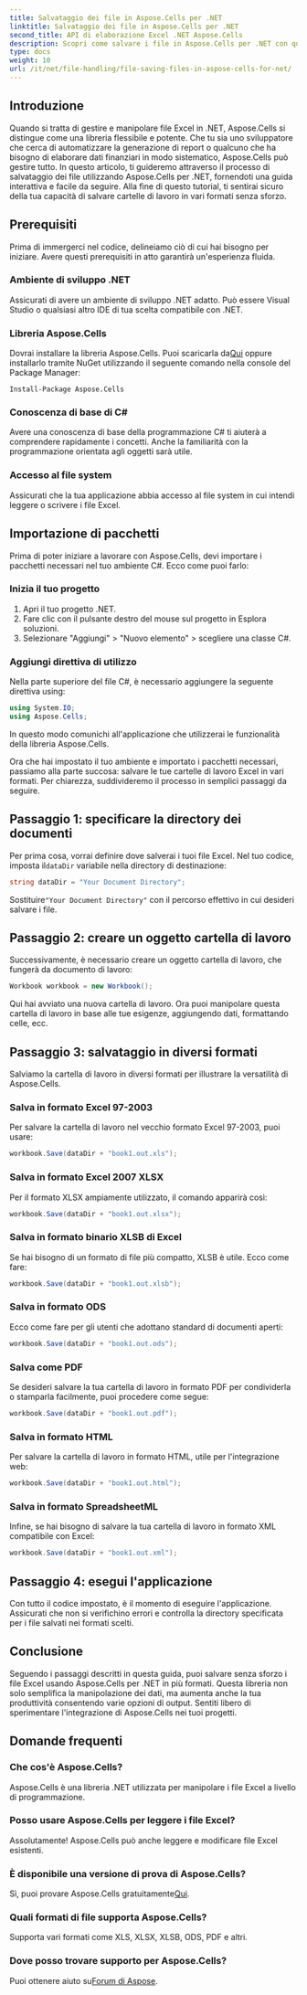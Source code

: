 ```yaml
---
title: Salvataggio dei file in Aspose.Cells per .NET
linktitle: Salvataggio dei file in Aspose.Cells per .NET
second_title: API di elaborazione Excel .NET Aspose.Cells
description: Scopri come salvare i file in Aspose.Cells per .NET con questa guida dettagliata che copre vari formati di file.
type: docs
weight: 10
url: /it/net/file-handling/file-saving-files-in-aspose-cells-for-net/
---
```

## Introduzione
Quando si tratta di gestire e manipolare file Excel in .NET, Aspose.Cells si distingue come una libreria flessibile e potente. Che tu sia uno sviluppatore che cerca di automatizzare la generazione di report o qualcuno che ha bisogno di elaborare dati finanziari in modo sistematico, Aspose.Cells può gestire tutto. In questo articolo, ti guideremo attraverso il processo di salvataggio dei file utilizzando Aspose.Cells per .NET, fornendoti una guida interattiva e facile da seguire. Alla fine di questo tutorial, ti sentirai sicuro della tua capacità di salvare cartelle di lavoro in vari formati senza sforzo.

## Prerequisiti

Prima di immergerci nel codice, delineiamo ciò di cui hai bisogno per iniziare. Avere questi prerequisiti in atto garantirà un'esperienza fluida.

### Ambiente di sviluppo .NET
Assicurati di avere un ambiente di sviluppo .NET adatto. Può essere Visual Studio o qualsiasi altro IDE di tua scelta compatibile con .NET.

### Libreria Aspose.Cells
 Dovrai installare la libreria Aspose.Cells. Puoi scaricarla da[Qui](https://releases.aspose.com/cells/net/) oppure installarlo tramite NuGet utilizzando il seguente comando nella console del Package Manager:
```
Install-Package Aspose.Cells
```

### Conoscenza di base di C#
Avere una conoscenza di base della programmazione C# ti aiuterà a comprendere rapidamente i concetti. Anche la familiarità con la programmazione orientata agli oggetti sarà utile.

### Accesso al file system
Assicurati che la tua applicazione abbia accesso al file system in cui intendi leggere o scrivere i file Excel. 

## Importazione di pacchetti

Prima di poter iniziare a lavorare con Aspose.Cells, devi importare i pacchetti necessari nel tuo ambiente C#. Ecco come puoi farlo:

### Inizia il tuo progetto
1. Apri il tuo progetto .NET.
2. Fare clic con il pulsante destro del mouse sul progetto in Esplora soluzioni.
3. Selezionare "Aggiungi" > "Nuovo elemento" > scegliere una classe C#.

### Aggiungi direttiva di utilizzo
Nella parte superiore del file C#, è necessario aggiungere la seguente direttiva using:
```csharp
using System.IO;
using Aspose.Cells;
```
In questo modo comunichi all'applicazione che utilizzerai le funzionalità della libreria Aspose.Cells.

Ora che hai impostato il tuo ambiente e importato i pacchetti necessari, passiamo alla parte succosa: salvare le tue cartelle di lavoro Excel in vari formati. Per chiarezza, suddivideremo il processo in semplici passaggi da seguire.

## Passaggio 1: specificare la directory dei documenti

 Per prima cosa, vorrai definire dove salverai i tuoi file Excel. Nel tuo codice, imposta il`dataDir` variabile nella directory di destinazione:

```csharp
string dataDir = "Your Document Directory"; 
```
 Sostituire`"Your Document Directory"` con il percorso effettivo in cui desideri salvare i file.

## Passaggio 2: creare un oggetto cartella di lavoro

Successivamente, è necessario creare un oggetto cartella di lavoro, che fungerà da documento di lavoro:
```csharp
Workbook workbook = new Workbook(); 
```
Qui hai avviato una nuova cartella di lavoro. Ora puoi manipolare questa cartella di lavoro in base alle tue esigenze, aggiungendo dati, formattando celle, ecc.

## Passaggio 3: salvataggio in diversi formati

Salviamo la cartella di lavoro in diversi formati per illustrare la versatilità di Aspose.Cells.

### Salva in formato Excel 97-2003

Per salvare la cartella di lavoro nel vecchio formato Excel 97-2003, puoi usare:
```csharp
workbook.Save(dataDir + "book1.out.xls"); 
```

### Salva in formato Excel 2007 XLSX
Per il formato XLSX ampiamente utilizzato, il comando apparirà così:
```csharp
workbook.Save(dataDir + "book1.out.xlsx"); 
```

### Salva in formato binario XLSB di Excel
Se hai bisogno di un formato di file più compatto, XLSB è utile. Ecco come fare:
```csharp
workbook.Save(dataDir + "book1.out.xlsb"); 
```

### Salva in formato ODS
Ecco come fare per gli utenti che adottano standard di documenti aperti:
```csharp
workbook.Save(dataDir + "book1.out.ods"); 
```

### Salva come PDF
Se desideri salvare la tua cartella di lavoro in formato PDF per condividerla o stamparla facilmente, puoi procedere come segue:
```csharp
workbook.Save(dataDir + "book1.out.pdf"); 
```

### Salva in formato HTML
Per salvare la cartella di lavoro in formato HTML, utile per l'integrazione web:
```csharp
workbook.Save(dataDir + "book1.out.html"); 
```

### Salva in formato SpreadsheetML
Infine, se hai bisogno di salvare la tua cartella di lavoro in formato XML compatibile con Excel:
```csharp
workbook.Save(dataDir + "book1.out.xml"); 
```

## Passaggio 4: esegui l'applicazione 

Con tutto il codice impostato, è il momento di eseguire l'applicazione. Assicurati che non si verifichino errori e controlla la directory specificata per i file salvati nei formati scelti. 

## Conclusione

Seguendo i passaggi descritti in questa guida, puoi salvare senza sforzo i file Excel usando Aspose.Cells per .NET in più formati. Questa libreria non solo semplifica la manipolazione dei dati, ma aumenta anche la tua produttività consentendo varie opzioni di output. Sentiti libero di sperimentare l'integrazione di Aspose.Cells nei tuoi progetti.

## Domande frequenti

### Che cos'è Aspose.Cells?  
Aspose.Cells è una libreria .NET utilizzata per manipolare i file Excel a livello di programmazione.

### Posso usare Aspose.Cells per leggere i file Excel?  
Assolutamente! Aspose.Cells può anche leggere e modificare file Excel esistenti.

### È disponibile una versione di prova di Aspose.Cells?  
 Sì, puoi provare Aspose.Cells gratuitamente[Qui](https://releases.aspose.com/).

### Quali formati di file supporta Aspose.Cells?  
Supporta vari formati come XLS, XLSX, XLSB, ODS, PDF e altri.

### Dove posso trovare supporto per Aspose.Cells?  
 Puoi ottenere aiuto su[Forum di Aspose](https://forum.aspose.com/c/cells/9).